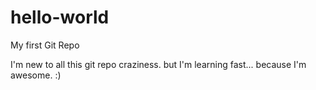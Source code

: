 # hello-world
My first Git Repo

I'm new to all this git repo craziness. but I'm learning fast... because I'm awesome. :)
